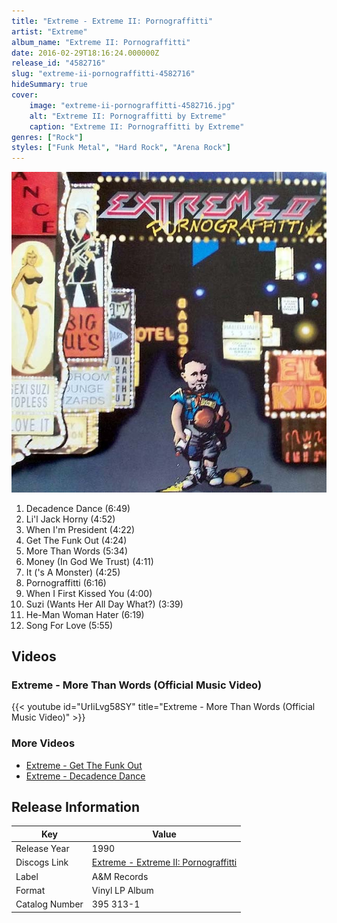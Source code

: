 ```yaml
---
title: "Extreme - Extreme II: Pornograffitti"
artist: "Extreme"
album_name: "Extreme II: Pornograffitti"
date: 2016-02-29T18:16:24.000000Z
release_id: "4582716"
slug: "extreme-ii-pornograffitti-4582716"
hideSummary: true
cover:
    image: "extreme-ii-pornograffitti-4582716.jpg"
    alt: "Extreme II: Pornograffitti by Extreme"
    caption: "Extreme II: Pornograffitti by Extreme"
genres: ["Rock"]
styles: ["Funk Metal", "Hard Rock", "Arena Rock"]
---
```


![Extreme II: Pornograffitti by Extreme](extreme-ii-pornograffitti-4582716.jpg)

<!-- section break -->

1. Decadence Dance (6:49)
2. Li'l Jack Horny (4:52)
3. When I'm President (4:22)
4. Get The Funk Out (4:24)
5. More Than Words (5:34)
6. Money (In God We Trust) (4:11)
7. It ('s A Monster) (4:25)
8. Pornograffitti (6:16)
9. When I First Kissed You (4:00)
10. Suzi (Wants Her All Day What?) (3:39)
11. He-Man Woman Hater (6:19)
12. Song For Love (5:55)

<!-- section break -->




## Videos
### Extreme - More Than Words (Official Music Video)
{{< youtube id="UrIiLvg58SY" title="Extreme - More Than Words (Official Music Video)" >}}<br>

### More Videos

- [Extreme - Get The Funk Out](https://www.youtube.com/watch?v=IqP76XWHQI0)
- [Extreme - Decadence Dance](https://www.youtube.com/watch?v=OoKJpcROgJk)


## Release Information
|  Key           | Value                                                |
| ---------------| ---------------------------------------------------- |
| Release Year   | 1990                                   |
| Discogs Link   | [Extreme - Extreme II: Pornograffitti](https://www.discogs.com/release/4582716-Extreme-Extreme-II-Pornograffitti) |
| Label          | A&M Records |
| Format         | Vinyl LP Album |
| Catalog Number | 395 313-1 |
